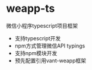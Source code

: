 # weapp-ts
微信小程序typescript项目框架

* 支持typescript开发
* npm方式管理微信API typings
* 支持npm模块开发
* 预先配置引用vant-weapp框架
